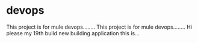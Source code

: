 # devops
This project is for mule devops........
This project is for mule devops........
Hi please my 19th build
new building application this is...


